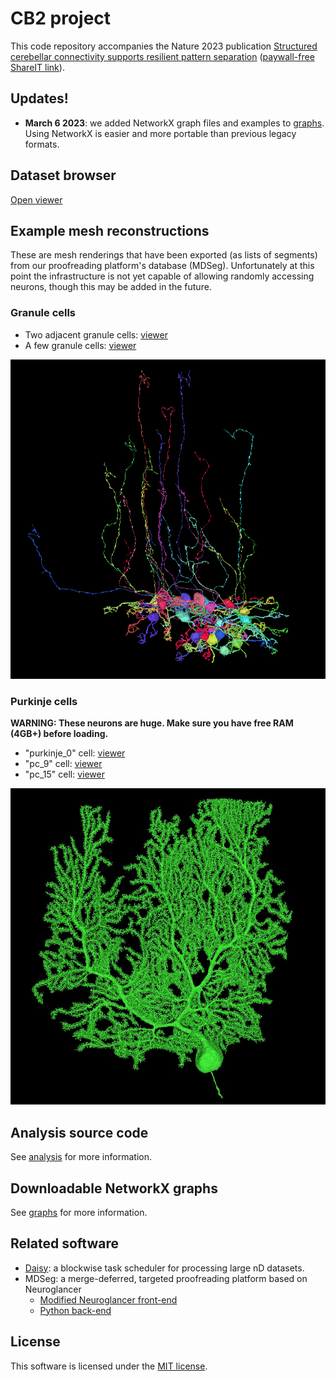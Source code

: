 # CB2 project
This code repository accompanies the Nature 2023 publication [Structured cerebellar connectivity supports resilient pattern separation](https://www.nature.com/articles/s41586-022-05471-w) ([paywall-free ShareIT link](https://rdcu.be/c0hLW)).

## Updates!

- **March 6 2023**: we added NetworkX graph files and examples to [graphs](./graphs). Using NetworkX is easier and more portable than previous legacy formats.

## Dataset browser
[Open viewer](http://catmaid2.hms.harvard.edu:33400/v/e8be44a62ac7a87889cd5d8d56c80248c0a8c63f/#!%7B%22dimensions%22:%7B%22x%22:%5B4e-09,%22m%22%5D,%22y%22:%5B4e-09,%22m%22%5D,%22z%22:%5B4e-08,%22m%22%5D%7D,%22layers%22:%5B%7B%22type%22:%22image%22,%22source%22:%22python://volume/e8be44a62ac7a87889cd5d8d56c80248c0a8c63f.ee3800de2c117f2ae81586cc20ccc78f30eda941%22,%22name%22:%22raw%22%7D%5D,%22position%22:%5B135280.0,102120.0,312.0%5D,%22crossSectionScale%22:18.0,%22layout%22:%22xy%22%7D)

## Example mesh reconstructions

These are mesh renderings that have been exported (as lists of segments) from our proofreading platform's database (MDSeg).
Unfortunately at this point the infrastructure is not yet capable of allowing randomly accessing neurons, though this may be added in the future.

### Granule cells
* Two adjacent granule cells: [viewer](http://catmaid2.hms.harvard.edu:33401/v/two_grcs/)
* A few granule cells: [viewer](http://catmaid2.hms.harvard.edu:33401/v/grcs0/)

![grcs](constructions/resources/grcs.png)

### Purkinje cells
**WARNING: These neurons are huge. Make sure you have free RAM (4GB+) before loading.**
* "purkinje_0" cell: [viewer](http://catmaid2.hms.harvard.edu:33401/v/purkinje_0/)
* "pc_9" cell: [viewer](http://catmaid2.hms.harvard.edu:33401/v/pc_9/)
* "pc_15" cell: [viewer](http://catmaid2.hms.harvard.edu:33401/v/pc_15/)

![pc_15](constructions/resources/pc_15.jpg)

## Analysis source code
See [analysis](./analysis) for more information.

## Downloadable NetworkX graphs
See [graphs](./graphs) for more information.

## Related software
* [Daisy](https://github.com/funkelab/daisy/): a blockwise task scheduler for processing large nD datasets.
* MDSeg: a merge-deferred, targeted proofreading platform based on Neuroglancer
  * [Modified Neuroglancer front-end](https://github.com/htem/neuroglancer_pr/tree/segway_pr_v2)
  * [Python back-end](https://github.com/htem/segway.mdseg)

## License
This software is licensed under the [MIT license](./LICENSE).
